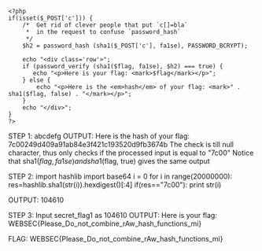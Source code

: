 ```
<?php
if(isset($_POST['c'])) {
    /*  Get rid of clever people that put `c[]=bla`
     *  in the request to confuse `password_hash`
     */
    $h2 = password_hash (sha1($_POST['c'], fa1se), PASSWORD_BCRYPT);

    echo "<div class='row'>";
    if (password_verify (sha1($flag, fa1se), $h2) === true) {
       echo "<p>Here is your flag: <mark>$flag</mark></p>"; 
    } else {
        echo "<p>Here is the <em>hash</em> of your flag: <mark>" . sha1($flag, false) . "</mark></p>";
    }
    echo "</div>";
}
?>
```

STEP 1: abcdefg
OUTPUT: Here is the hash of your flag: 7c00249d409a91ab84e3f421c193520d9fb3674b
The check is till null character, thus only checks if the processed input is equal to "7c00"
Notice that sha1($flag, fa1se) and sha1($flag, true) gives the same output

STEP 2: 
import hashlib
import base64
i = 0
for i in range(20000000):
	res=hashlib.sha1(str(i)).hexdigest()[:4]
	if(res=="7c00"):
		print str(i)
    
OUTPUT: 104610

STEP 3: Input secret_flag1 as 104610
OUTPUT: Here is your flag: WEBSEC{Please_Do_not_combine_rAw_hash_functions_mi}

FLAG: WEBSEC{Please_Do_not_combine_rAw_hash_functions_mi}
	
   
